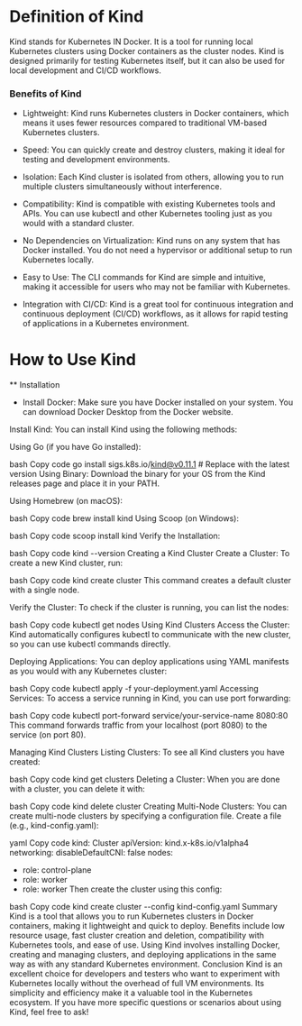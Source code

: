 # Definition of Kind

Kind stands for Kubernetes IN Docker. It is a tool for running local Kubernetes clusters using Docker containers as the cluster nodes. Kind is designed primarily for testing Kubernetes itself, but it can also be used for local development and CI/CD workflows.

### Benefits of Kind
* Lightweight: Kind runs Kubernetes clusters in Docker containers, which means it uses fewer resources compared to traditional VM-based Kubernetes clusters.

* Speed: You can quickly create and destroy clusters, making it ideal for testing and development environments.

* Isolation: Each Kind cluster is isolated from others, allowing you to run multiple clusters simultaneously without interference.

* Compatibility: Kind is compatible with existing Kubernetes tools and APIs. You can use kubectl and other Kubernetes tooling just as you would with a standard cluster.

* No Dependencies on Virtualization: Kind runs on any system that has Docker installed. You do not need a hypervisor or additional setup to run Kubernetes locally.

* Easy to Use: The CLI commands for Kind are simple and intuitive, making it accessible for users who may not be familiar with Kubernetes.

* Integration with CI/CD: Kind is a great tool for continuous integration and continuous deployment (CI/CD) workflows, as it allows for rapid testing of applications in a Kubernetes environment.

# How to Use Kind
** Installation
* Install Docker: Make sure you have Docker installed on your system. You can download Docker Desktop from the Docker website.

Install Kind: You can install Kind using the following methods:

Using Go (if you have Go installed):

bash
Copy code
go install sigs.k8s.io/kind@v0.11.1  # Replace with the latest version
Using Binary: Download the binary for your OS from the Kind releases page and place it in your PATH.

Using Homebrew (on macOS):

bash
Copy code
brew install kind
Using Scoop (on Windows):

bash
Copy code
scoop install kind
Verify the Installation:

bash
Copy code
kind --version
Creating a Kind Cluster
Create a Cluster: To create a new Kind cluster, run:

bash
Copy code
kind create cluster
This command creates a default cluster with a single node.

Verify the Cluster: To check if the cluster is running, you can list the nodes:

bash
Copy code
kubectl get nodes
Using Kind Clusters
Access the Cluster: Kind automatically configures kubectl to communicate with the new cluster, so you can use kubectl commands directly.

Deploying Applications: You can deploy applications using YAML manifests as you would with any Kubernetes cluster:

bash
Copy code
kubectl apply -f your-deployment.yaml
Accessing Services: To access a service running in Kind, you can use port forwarding:

bash
Copy code
kubectl port-forward service/your-service-name 8080:80
This command forwards traffic from your localhost (port 8080) to the service (on port 80).

Managing Kind Clusters
Listing Clusters: To see all Kind clusters you have created:

bash
Copy code
kind get clusters
Deleting a Cluster: When you are done with a cluster, you can delete it with:

bash
Copy code
kind delete cluster
Creating Multi-Node Clusters: You can create multi-node clusters by specifying a configuration file. Create a file (e.g., kind-config.yaml):

yaml
Copy code
kind: Cluster
apiVersion: kind.x-k8s.io/v1alpha4
networking:
  disableDefaultCNI: false
nodes:
  - role: control-plane
  - role: worker
  - role: worker
Then create the cluster using this config:

bash
Copy code
kind create cluster --config kind-config.yaml
Summary
Kind is a tool that allows you to run Kubernetes clusters in Docker containers, making it lightweight and quick to deploy.
Benefits include low resource usage, fast cluster creation and deletion, compatibility with Kubernetes tools, and ease of use.
Using Kind involves installing Docker, creating and managing clusters, and deploying applications in the same way as with any standard Kubernetes environment.
Conclusion
Kind is an excellent choice for developers and testers who want to experiment with Kubernetes locally without the overhead of full VM environments. Its simplicity and efficiency make it a valuable tool in the Kubernetes ecosystem. If you have more specific questions or scenarios about using Kind, feel free to ask!










